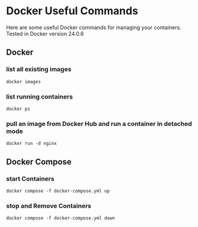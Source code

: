 # Docker Useful Commands

Here are some useful Docker commands for managing your containers. Tested in Docker version 24.0.6

## Docker

### list all existing images
```shell
docker images
```
### list running containers
```shell
docker ps
```
### pull an image from Docker Hub and run a container in detached mode
```shell
docker run -d nginx
```

## Docker Compose

### start Containers
```shell
docker compose -f docker-compose.yml up
```

### stop and Remove Containers
```shell
docker compose -f docker-compose.yml down
```

